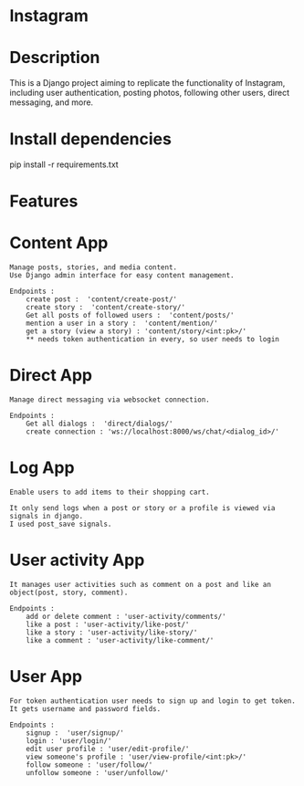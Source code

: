 # Instagram

# Description
This is a Django project aiming to replicate the functionality of Instagram, including user authentication, posting photos, following other users, direct messaging, and more.

# Install dependencies 
pip install -r requirements.txt

# Features
# Content App
    Manage posts, stories, and media content.
    Use Django admin interface for easy content management.

    Endpoints :
        create post :  'content/create-post/'
        create story :  'content/create-story/'
        Get all posts of followed users :  'content/posts/'
        mention a user in a story :  'content/mention/'
        get a story (view a story) : 'content/story/<int:pk>/'
        ** needs token authentication in every, so user needs to login
    


# Direct App
    Manage direct messaging via websocket connection. 

    Endpoints :
        Get all dialogs :  'direct/dialogs/'
        create connection : 'ws://localhost:8000/ws/chat/<dialog_id>/'


#  Log App
    Enable users to add items to their shopping cart.

    It only send logs when a post or story or a profile is viewed via signals in django.
    I used post_save signals.


# User activity App
    It manages user activities such as comment on a post and like an object(post, story, comment).

    Endpoints :
        add or delete comment : 'user-activity/comments/'
        like a post : 'user-activity/like-post/'
        like a story : 'user-activity/like-story/'
        like a comment : 'user-activity/like-comment/'



# User App
    For token authentication user needs to sign up and login to get token.
    It gets username and password fields.

    Endpoints :
        signup :  'user/signup/'
        login : 'user/login/'
        edit user profile : 'user/edit-profile/'
        view someone's profile : 'user/view-profile/<int:pk>/'
        follow someone : 'user/follow/'
        unfollow someone : 'user/unfollow/'
